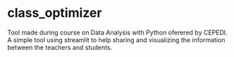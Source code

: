 # class_optimizer
Tool made during course on Data Analysis with Python oferered by CEPEDI. A simple tool using streamlit to help sharing and visualizing the information between the teachers and students.

